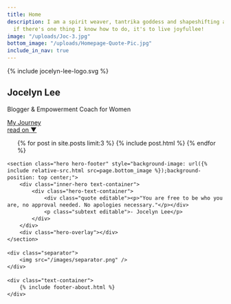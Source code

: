```yaml
---
title: Home
description: I am a spirit weaver, tantrika goddess and shapeshifting artist. And
  if there's one thing I know how to do, it's to live joyfullee!
image: "/uploads/Joc-3.jpg"
bottom_image: "/uploads/Homepage-Quote-Pic.jpg"
include_in_nav: true
---
```


<section class="hero" style="background-image: url({% include relative-src.html src=page.image %})">
	<div class="inner-hero text-container">
		<div class="hero-text-container">
			<div class="hero-logo">{% include jocelyn-lee-logo.svg %}</div>
			<h1 id="landing-page-heading">Jocelyn Lee</h1>
			<p class="subtext editable">Blogger &amp; Empowerment Coach for Women&nbsp;</p>
			<div class="cta button alt editable" id="cta-my-journey"><a href="/my-journey/">My Journey</a></div>
		</div>
	</div>
	<div class="read-on"><a href="#read-on">read on <span class="arrow">&#x25BC;</span></a></div>
</section>

<div class="content" id="read-on">
	<section>
		<div class="text-container">
			<ul class="blog-posts">
				{% for post in site.posts limit:3 %}
					{% include post.html %}
				{% endfor %}
			</ul>
		</div>
	</section>

	<section class="hero hero-footer" style="background-image: url({% include relative-src.html src=page.bottom_image %});background-position: top center;">
		<div class="inner-hero text-container">
			<div class="hero-text-container">
				<div class="quote editable"><p>"You are free to be who you are, no approval needed. No apologies necessary."</p></div>
				<p class="subtext editable">- Jocelyn Lee</p>
			</div>
		</div>
		<div class="hero-overlay"></div>
	</section>

	<div class="separator">
		<img src="/images/separator.png" />
	</div>

	<div class="text-container">
		{% include footer-about.html %}
	</div>
</div>
